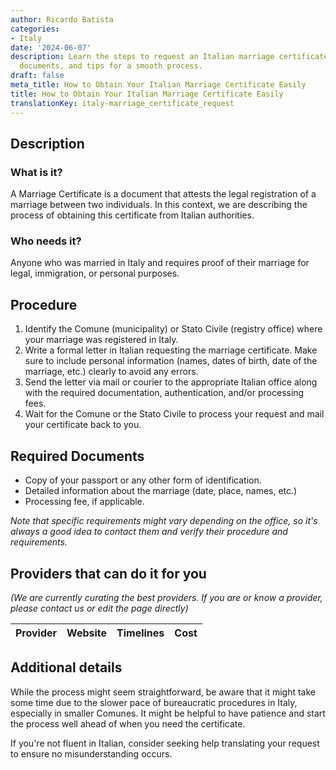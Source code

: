 ```yaml
---
author: Ricardo Batista
categories:
- Italy
date: '2024-06-07'
description: Learn the steps to request an Italian marriage certificate, required
  documents, and tips for a smooth process.
draft: false
meta_title: How to Obtain Your Italian Marriage Certificate Easily
title: How to Obtain Your Italian Marriage Certificate Easily
translationKey: italy-marriage_certificate_request
---
```



## Description
### What is it?
A Marriage Certificate is a document that attests the legal registration of a marriage between two individuals. In this context, we are describing the process of obtaining this certificate from Italian authorities.

### Who needs it?
Anyone who was married in Italy and requires proof of their marriage for legal, immigration, or personal purposes.

## Procedure
1. Identify the Comune (municipality) or Stato Civile (registry office) where your marriage was registered in Italy.
2. Write a formal letter in Italian requesting the marriage certificate. Make sure to include personal information (names, dates of birth, date of the marriage, etc.) clearly to avoid any errors.
3. Send the letter via mail or courier to the appropriate Italian office along with the required documentation, authentication, and/or processing fees.
4. Wait for the Comune or the Stato Civile to process your request and mail your certificate back to you.

## Required Documents
- Copy of your passport or any other form of identification.
- Detailed information about the marriage (date, place, names, etc.)
- Processing fee, if applicable.

*Note that specific requirements might vary depending on the office, so it's always a good idea to contact them and verify their procedure and requirements.*

## Providers that can do it for you

_(We are currently curating the best providers. If you are or know a provider, please contact us or edit the page directly)_

| Provider        |     Website     |     Timelines    |       Cost      |
| --------------- | --------------- |  :-------------: | :-------------: |

## Additional details
While the process might seem straightforward, be aware that it might take some time due to the slower pace of bureaucratic procedures in Italy, especially in smaller Comunes. It might be helpful to have patience and start the process well ahead of when you need the certificate.

If you're not fluent in Italian, consider seeking help translating your request to ensure no misunderstanding occurs.